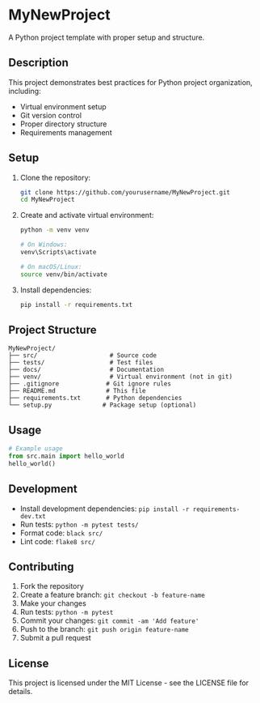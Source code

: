 # MyNewProject

A Python project template with proper setup and structure.

## Description

This project demonstrates best practices for Python project organization, including:
- Virtual environment setup
- Git version control
- Proper directory structure
- Requirements management

## Setup

1. Clone the repository:
   ```bash
   git clone https://github.com/yourusername/MyNewProject.git
   cd MyNewProject
   ```

2. Create and activate virtual environment:
   ```bash
   python -m venv venv
   
   # On Windows:
   venv\Scripts\activate
   
   # On macOS/Linux:
   source venv/bin/activate
   ```

3. Install dependencies:
   ```bash
   pip install -r requirements.txt
   ```

## Project Structure

```
MyNewProject/
├── src/                    # Source code
├── tests/                  # Test files
├── docs/                   # Documentation
├── venv/                   # Virtual environment (not in git)
├── .gitignore             # Git ignore rules
├── README.md              # This file
├── requirements.txt       # Python dependencies
└── setup.py              # Package setup (optional)
```

## Usage

```python
# Example usage
from src.main import hello_world
hello_world()
```

## Development

- Install development dependencies: `pip install -r requirements-dev.txt`
- Run tests: `python -m pytest tests/`
- Format code: `black src/`
- Lint code: `flake8 src/`

## Contributing

1. Fork the repository
2. Create a feature branch: `git checkout -b feature-name`
3. Make your changes
4. Run tests: `python -m pytest`
5. Commit your changes: `git commit -am 'Add feature'`
6. Push to the branch: `git push origin feature-name`
7. Submit a pull request

## License

This project is licensed under the MIT License - see the LICENSE file for details.